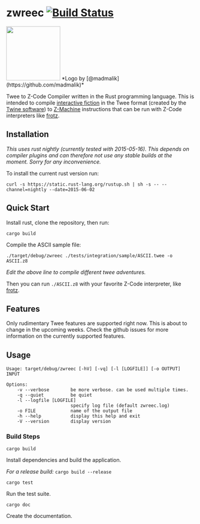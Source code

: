 # zwreec [![Build Status](https://travis-ci.org/Drakulix/zwreec.svg?branch=master)](https://travis-ci.org/Drakulix/zwreec)

<img width=144px src="https://dl.dropboxusercontent.com/u/70410095/zwreec/logo.png">
*Logo by [@madmalik](https://github.com/madmalik)*

Twee to Z-Code Compiler written in the Rust programming language. This is intended to compile [interactive fiction](http://en.wikipedia.org/wiki/Interactive_fiction) in the Twee format (created by the [Twine software](http://en.wikipedia.org/wiki/Twine_(software))) to [Z-Machine](http://en.wikipedia.org/wiki/Z-machine) instructions that can be run with Z-Code interpreters like [frotz](http://frotz.sourceforge.net).

## Installation
*This uses rust nightly (currently tested with 2015-05-16). This depends on compiler plugins and can therefore not use any stable builds at the moment. Sorry for any inconvenience.*

To install the current rust version run:

```curl -s https://static.rust-lang.org/rustup.sh | sh -s -- --channel=nightly --date=2015-06-02```

## Quick Start
Install rust, clone the repository, then run:
```
cargo build
```

Compile the ASCII sample file:
```
./target/debug/zwreec ./tests/integration/sample/ASCII.twee -o ASCII.z8
```

_Edit the above line to compile different twee adventures._

Then you can run `./ASCII.z8` with your favorite Z-Code interpreter, like [frotz](http://frotz.sourceforge.net).

## Features
Only rudimentary Twee features are supported right now. This is about to change in the upcoming weeks. Check the github issues for more information on the currently supported features.

## Usage
```
Usage: target/debug/zwreec [-hV] [-vq] [-l [LOGFILE]] [-o OUTPUT] INPUT

Options:
    -v --verbose        be more verbose. can be used multiple times.
    -q --quiet          be quiet
    -l --logfile [LOGFILE]
                        specify log file (default zwreec.log)
    -o FILE             name of the output file
    -h --help           display this help and exit
    -V --version        display version
```

### Build Steps
`cargo build`

Install dependencies and build the application.

_For a release build:_
`cargo build --release`

`cargo test`

Run the test suite.

`cargo doc`

Create the documentation.
